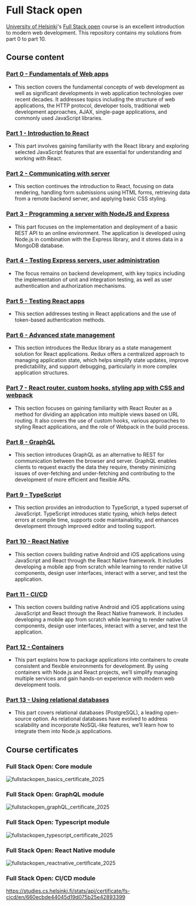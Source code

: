 # Full Stack open

[University of Helsinki](https://www.helsinki.fi/)'s [Full Stack open](https://fullstackopen.com/en/) course is an excellent introduction to modern web development. This repository contains my solutions from part 0 to part 10.

## Course content

### [Part 0 - Fundamentals of Web apps](https://fullstackopen.com/en/part0)
- This section covers the fundamental concepts of web development as well as significant developments in web application technologies over recent decades. It addresses topics including the structure of web applications, the HTTP protocol, developer tools, traditional web development approaches, AJAX, single-page applications, and commonly used JavaScript libraries.

### [Part 1 - Introduction to React](https://fullstackopen.com/en/part1)
- This part involves gaining familiarity with the React library and exploring selected JavaScript features that are essential for understanding and working with React.

### [Part 2 - Communicating with server](https://fullstackopen.com/en/part2)
- This section continues the introduction to React, focusing on data rendering, handling form submissions using HTML forms, retrieving data from a remote backend server, and applying basic CSS styling.

### [Part 3 - Programming a server with NodeJS and Express](https://fullstackopen.com/en/part3)
- This part focuses on the implementation and deployment of a basic REST API to an online environment. The application is developed using Node.js in combination with the Express library, and it stores data in a MongoDB database.
  
### [Part 4 - Testing Express servers, user administration](https://fullstackopen.com/en/part4)
- The focus remains on backend development, with key topics including the implementation of unit and integration testing, as well as user authentication and authorization mechanisms.

### [Part 5 - Testing React apps](https://fullstackopen.com/en/part5)
- This section addresses testing in React applications and the use of token-based authentication methods.

### [Part 6 - Advanced state management](https://fullstackopen.com/en/part6)
- This section introduces the Redux library as a state management solution for React applications. Redux offers a centralized approach to managing application state, which helps simplify state updates, improve predictability, and support debugging, particularly in more complex application structures.

### [Part 7 - React router, custom hooks, styling app with CSS and webpack](https://fullstackopen.com/en/part7)
- This section focuses on gaining familiarity with React Router as a method for dividing an application into multiple views based on URL routing. It also covers the use of custom hooks, various approaches to styling React applications, and the role of Webpack in the build process.

### [Part 8 - GraphQL](https://fullstackopen.com/en/part8)
- This section introduces GraphQL as an alternative to REST for communication between the browser and server. GraphQL enables clients to request exactly the data they require, thereby minimizing issues of over-fetching and under-fetching and contributing to the development of more efficient and flexible APIs.

### [Part 9 - TypeScript](https://fullstackopen.com/en/part9)
- This section provides an introduction to TypeScript, a typed superset of JavaScript. TypeScript introduces static typing, which helps detect errors at compile time, supports code maintainability, and enhances development through improved editor and tooling support.

### [Part 10 - React Native](https://fullstackopen.com/en/part10)
- This section covers building native Android and iOS applications using JavaScript and React through the React Native framework. It includes developing a mobile app from scratch while learning to render native UI components, design user interfaces, interact with a server, and test the application.

### [Part 11 - CI/CD](https://fullstackopen.com/en/part11)
- This section covers building native Android and iOS applications using JavaScript and React through the React Native framework. It includes developing a mobile app from scratch while learning to render native UI components, design user interfaces, interact with a server, and test the application.

### [Part 12 - Containers](https://fullstackopen.com/en/part12)
- This part explains how to package applications into containers to create consistent and flexible environments for development. By using containers with Node.js and React projects, we’ll simplify managing multiple services and gain hands-on experience with modern web development tools. 

### [Part 13 - Using relational databases](https://fullstackopen.com/en/part13)
- This part covers relational databases (PostgreSQL), a leading open-source option. As relational databases have evolved to address scalability and incorporate NoSQL-like features, we’ll learn how to integrate them into Node.js applications.

## Course certificates
### Full Stack Open: Core module

![fullstackopen_basics_certificate_2025](https://github.com/user-attachments/assets/4a5d645c-8ac6-42e3-be11-574857319f58)

### Full Stack Open: GraphQL module

![fullstackopen_graphQL_certificate_2025](https://github.com/user-attachments/assets/83682d53-9d76-4152-b173-0280115daea3)

### Full Stack Open: Typescript module

![fullstackopen_typescript_certificate_2025](https://github.com/user-attachments/assets/286e7df6-163e-42a4-9c5c-f9d23e2beb08)

### Full Stack Open: React Native module

![fullstackopen_reactnative_certificate_2025](https://github.com/user-attachments/assets/6ef6da1c-c7d9-442b-a7e4-f7c5184fc805)

### Full Stack Open: CI/CD module
https://studies.cs.helsinki.fi/stats/api/certificate/fs-cicd/en/660ecbde44045d19d075b25e42893399

